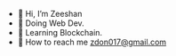 - 👋 Hi, I’m Zeeshan
- 🌱 Doing Web Dev.
- 👀 Learning Blockchain.
- 💞️ How to reach me <zdon017@gmail.com>

<!---
zexhan17/zexhan17 is a ✨ special ✨ repository because its `README.md` (this file) appears on your GitHub profile.
You can click the Preview link to take a look at your changes.
--->
